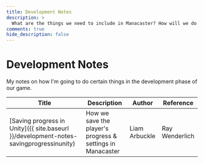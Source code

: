 ```yaml
---
title: Development Notes
description: >
  What are the things we need to include in Manacaster? How will we do those things? Edit this page to add your own ideas & notes.
comments: true
hide_description: false
---
```


# Development Notes
My notes on how I'm going to do certain things in the development phase of our game.

| Title | Description | Author | Reference |
|---|---|---|---|
| [Saving progress in Unity]({{ site.baseurl }}/development-notes-savingprogressinunity) | How we save the player's progress & settings in Manacaster | Liam Arbuckle | Ray Wenderlich |
